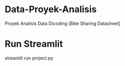 # Data-Proyek-Analisis
Proyek Analisis Data Dicoding [Bike Sharing Datasheet]
# Run Streamlit
streamlit run project.py

